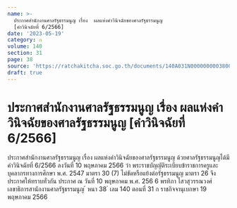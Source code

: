 ```yaml
---
name: >-
  ประกาศสำนักงานศาลรัฐธรรมนูญ เรื่อง  ผลแห่งคำวินิจฉัยของศาลรัฐธรรมนูญ
  [คำวินิจฉัยที่ 6/2566]
date: '2023-05-19'
category: ก
volume: 140
section: 31
page: 38
source: 'https://ratchakitcha.soc.go.th/documents/140A031N0000000003800.pdf'
draft: true
---
```


# ประกาศสำนักงานศาลรัฐธรรมนูญ เรื่อง  ผลแห่งคำวินิจฉัยของศาลรัฐธรรมนูญ [คำวินิจฉัยที่ 6/2566]

ประกาศสำนักงานศาลรัฐธรรมนูญ เรื่อง ผลแห่งคำวินิจฉัยของศาลรัฐธรรมนูญ ด้วยศาลรัฐธรรมนูญได้มีคำวินิจฉัยที่ 6/2566 ลงวันที่ 10 พฤษภาคม 2566 ว่า พระราชบัญญัติระเบียบข้าราชการครูและบุคลากรทางการศึกษา พ.ศ. 2547 มาตรา 30 (7) ไม่ขัดหรือแย้งต่อรัฐธรรมนูญ มาตรา 26 จึงประกาศให้ทราบทั่วกัน ประกาศ ณ วันที่ 10 พฤษภาคม พ.ศ. 256 6 พรทิภา ไสวสุวรรณวงศ์ เลขาธิการสานักงานศาลรัฐธรรมนูญ ้ หนา 38 ่ เลม 140 ตอนที่ 31 ก ราชกิจจานุเบกษา 19 พฤษภาคม 2566
